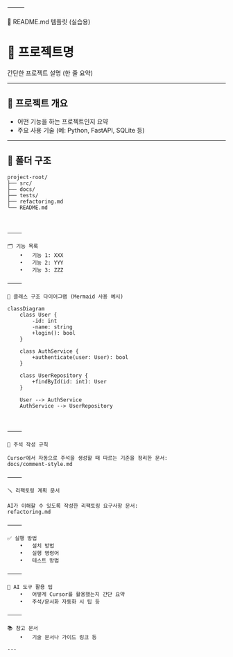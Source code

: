 ⸻

📄 README.md 템플릿 (실습용)

# 📌 프로젝트명

간단한 프로젝트 설명 (한 줄 요약)

---

## 🔧 프로젝트 개요
- 어떤 기능을 하는 프로젝트인지 요약
- 주요 사용 기술 (예: Python, FastAPI, SQLite 등)

---

## 📁 폴더 구조
```plaintext
project-root/
├── src/
├── docs/
├── tests/
├── refactoring.md
└── README.md



⸻

🗂️ 기능 목록
	•	기능 1: XXX
	•	기능 2: YYY
	•	기능 3: ZZZ

⸻

🧠 클래스 구조 다이어그램 (Mermaid 사용 예시)

classDiagram
    class User {
        -id: int
        -name: string
        +login(): bool
    }

    class AuthService {
        +authenticate(user: User): bool
    }

    class UserRepository {
        +findById(id: int): User
    }

    User --> AuthService
    AuthService --> UserRepository



⸻

📝 주석 작성 규칙

Cursor에서 자동으로 주석을 생성할 때 따르는 기준을 정리한 문서:
docs/comment-style.md

⸻

🪛 리팩토링 계획 문서

AI가 이해할 수 있도록 작성한 리팩토링 요구사항 문서:
refactoring.md

⸻

✅ 실행 방법
	•	설치 방법
	•	실행 명령어
	•	테스트 방법

⸻

🤖 AI 도구 활용 팁
	•	어떻게 Cursor를 활용했는지 간단 요약
	•	주석/문서화 자동화 시 팁 등

⸻

📚 참고 문서
	•	기술 문서나 가이드 링크 등

---

